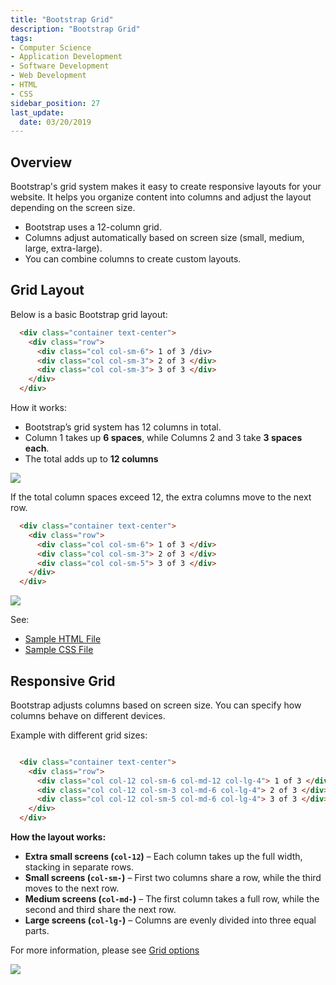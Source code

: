 ```yaml
---
title: "Bootstrap Grid"
description: "Bootstrap Grid"
tags: 
- Computer Science
- Application Development
- Software Development
- Web Development
- HTML
- CSS
sidebar_position: 27
last_update:
  date: 03/20/2019
---
```


## Overview

Bootstrap's grid system makes it easy to create responsive layouts for your website. It helps you organize content into columns and adjust the layout depending on the screen size.

- Bootstrap uses a 12-column grid.
- Columns adjust automatically based on screen size (small, medium, large, extra-large).
- You can combine columns to create custom layouts.

##  Grid Layout  

Below is a basic Bootstrap grid layout:

```html
  <div class="container text-center">
    <div class="row">
      <div class="col col-sm-6"> 1 of 3 /div>
      <div class="col col-sm-3"> 2 of 3 </div>
      <div class="col col-sm-3"> 3 of 3 </div>
    </div>
  </div>
```  

How it works:  

- Bootstrap’s grid system has 12 columns in total.  
- Column 1 takes up **6 spaces**, while Columns 2 and 3 take **3 spaces each**.  
- The total adds up to **12 columns**


<div class="img-center"> 

![](/img/docs/Screenshot-2025-03-23-080551.png)

</div>

If the total column spaces exceed 12, the extra columns move to the next row.

```html
  <div class="container text-center">
    <div class="row">
      <div class="col col-sm-6"> 1 of 3 </div>
      <div class="col col-sm-3"> 2 of 3 </div>
      <div class="col col-sm-5"> 3 of 3 </div>
    </div>
  </div>
```  

<div class="img-center"> 

![](/img/docs/Screenshot-2025-03-23-080748.png)

</div>


See: 
 - [Sample HTML File](https://github.com/joseeden/joeden/blob/master/docs/021-Software-Engineering/009-Web-Development/Projects/011-Bootstrap-Grid/index.html)
 - [Sample CSS File](https://github.com/joseeden/joeden/blob/master/docs/021-Software-Engineering/009-Web-Development/Projects/011-Bootstrap-Grid/style.css)

## Responsive Grid

Bootstrap adjusts columns based on screen size. You can specify how columns behave on different devices.

Example with different grid sizes:

```html

  <div class="container text-center">
    <div class="row">
      <div class="col col-12 col-sm-6 col-md-12 col-lg-4"> 1 of 3 </div>
      <div class="col col-12 col-sm-3 col-md-6 col-lg-4"> 2 of 3 </div>
      <div class="col col-12 col-sm-5 col-md-6 col-lg-4"> 3 of 3 </div>
    </div>
  </div>
```

**How the layout works:**

- **Extra small screens (`col-12`)** – Each column takes up the full width, stacking in separate rows.  
- **Small screens (`col-sm-`)** – First two columns share a row, while the third moves to the next row.  
- **Medium screens (`col-md-`)** – The first column takes a full row, while the second and third share the next row.  
- **Large screens (`col-lg-`)** – Columns are evenly divided into three equal parts.  


For more information, please see [Grid options](https://getbootstrap.com/docs/5.3/layout/grid/#grid-options)

<div class="img-center"> 

![](/gif/docs/bootstrap-grid-responsive.gif)

</div>
